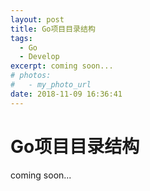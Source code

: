 ```yaml
---
layout: post
title: Go项目目录结构
tags:
  - Go
  - Develop
excerpt: coming soon...
# photos:
#   - my_photo_url
date: 2018-11-09 16:36:41
---
```


# Go项目目录结构

coming soon...
